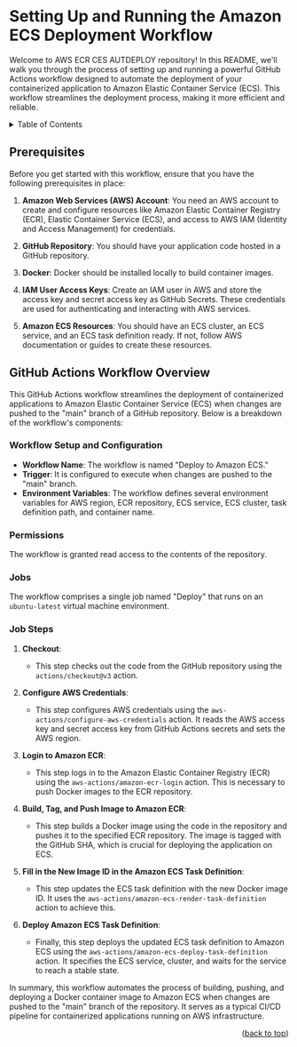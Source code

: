 <h1>Setting Up and Running the Amazon ECS Deployment Workflow</h1>

Welcome to AWS ECR CES AUTDEPLOY repository! In this README, we'll walk you through the process of setting up and running a powerful GitHub Actions workflow designed to automate the deployment of your containerized application to Amazon Elastic Container Service (ECS). This workflow streamlines the deployment process, making it more efficient and reliable.
<!--
**ECR**: Stands for Amazon Elastic Container Registry, where container images are stored.  
**ECS**: Stands for Amazon Elastic Container Service, where containerized applications are run.   
**Auto-Deploy**: Indicates that the repository automates the deployment process.   
-->


<!-- Improved compatibility of back to top link: See: https://github.com/othneildrew/Best-README-Template/pull/73 -->
<a name="readme-top"></a>


<!-- TABLE OF CONTENTS -->
<details>
  <summary>Table of Contents</summary>
  <ol>
    <li>
      <a href="#about-the-project">About The Project</a>
      <ul>
        <li><a href="#built-with">Built With</a></li>
      </ul>
    </li>
    <li>
      <a href="#getting-started">Getting Started</a>
      <ul>
        <li><a href="#prerequisites">Prerequisites</a></li>
        <li><a href="#installation">Installation</a></li>
      </ul>
    </li>
    <li><a href="#usage">Usage</a></li>
    <li><a href="#roadmap">Roadmap</a></li>
    <li><a href="#contributing">Contributing</a></li>
    <li><a href="#license">License</a></li>
    <li><a href="#contact">Contact</a></li>
    <li><a href="#acknowledgments">Acknowledgments</a></li>
  </ol>
</details>

<!--Prerequisites-->
## Prerequisites
Before you get started with this workflow, ensure that you have the following prerequisites in place:

1. **Amazon Web Services (AWS) Account**: You need an AWS account to create and configure resources like Amazon Elastic Container Registry (ECR), Elastic Container Service (ECS), and access to AWS IAM (Identity and Access Management) for credentials.  

2. **GitHub Repository**: You should have your application code hosted in a GitHub repository.  

3. **Docker**: Docker should be installed locally to build container images.  

4. **IAM User Access Keys**: Create an IAM user in AWS and store the access key and secret access key as GitHub Secrets. These credentials are used for authenticating and interacting with AWS services.  

5.  **Amazon ECS Resources**: You should have an ECS cluster, an ECS service, and an ECS task definition ready. If not, follow AWS documentation or guides to create these resources.  

<!-- ABOUT THE GitHub Actions Workflow Overview -->

## GitHub Actions Workflow Overview

This GitHub Actions workflow streamlines the deployment of containerized applications to Amazon Elastic Container Service (ECS) when changes are pushed to the "main" branch of a GitHub repository. Below is a breakdown of the workflow's components:

### Workflow Setup and Configuration

- **Workflow Name**: The workflow is named "Deploy to Amazon ECS."
- **Trigger**: It is configured to execute when changes are pushed to the "main" branch.
- **Environment Variables**: The workflow defines several environment variables for AWS region, ECR repository, ECS service, ECS cluster, task definition path, and container name.

### Permissions

The workflow is granted read access to the contents of the repository.

### Jobs

The workflow comprises a single job named "Deploy" that runs on an `ubuntu-latest` virtual machine environment.

### Job Steps

1. **Checkout**: 
   - This step checks out the code from the GitHub repository using the `actions/checkout@v3` action.

2. **Configure AWS Credentials**: 
   - This step configures AWS credentials using the `aws-actions/configure-aws-credentials` action. It reads the AWS access key and secret access key from GitHub Actions secrets and sets the AWS region.

3. **Login to Amazon ECR**: 
   - This step logs in to the Amazon Elastic Container Registry (ECR) using the `aws-actions/amazon-ecr-login` action. This is necessary to push Docker images to the ECR repository.

4. **Build, Tag, and Push Image to Amazon ECR**: 
   - This step builds a Docker image using the code in the repository and pushes it to the specified ECR repository. The image is tagged with the GitHub SHA, which is crucial for deploying the application on ECS.

5. **Fill in the New Image ID in the Amazon ECS Task Definition**: 
   - This step updates the ECS task definition with the new Docker image ID. It uses the `aws-actions/amazon-ecs-render-task-definition` action to achieve this.

6. **Deploy Amazon ECS Task Definition**: 
   - Finally, this step deploys the updated ECS task definition to Amazon ECS using the `aws-actions/amazon-ecs-deploy-task-definition` action. It specifies the ECS service, cluster, and waits for the service to reach a stable state.

In summary, this workflow automates the process of building, pushing, and deploying a Docker container image to Amazon ECS when changes are pushed to the "main" branch of the repository. It serves as a typical CI/CD pipeline for containerized applications running on AWS infrastructure.


<p align="right">(<a href="#readme-top">back to top</a>)</p>


